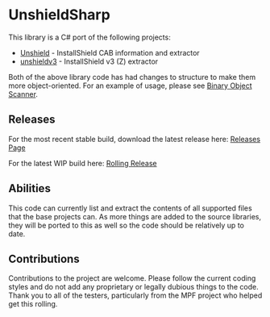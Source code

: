 # UnshieldSharp

This library is a C# port of the following projects:

- [Unshield](https://github.com/twogood/unshield/) - InstallShield CAB information and extractor
- [unshieldv3](https://github.com/wfr/unshieldv3) - InstallShield v3 (Z) extractor

Both of the above library code has had changes to structure to make them more object-oriented.
For an example of usage, please see [Binary Object Scanner](https://github.com/SabreTools/BinaryObjectScanner).

## Releases

For the most recent stable build, download the latest release here: [Releases Page](https://github.com/mnadareski/UnshieldSharp/releases)

For the latest WIP build here: [Rolling Release](https://github.com/mnadareski/UnshieldSharp/releases/tag/rolling)

## Abilities

This code can currently list and extract the contents of all supported files that the base projects can. As more things are added to the source libraries, they will be ported to this as well so the code should be relatively up to date.

## Contributions

Contributions to the project are welcome. Please follow the current coding styles and do not add any proprietary or legally dubious things to the code. Thank you to all of the testers, particularly from the MPF project who helped get this rolling.
